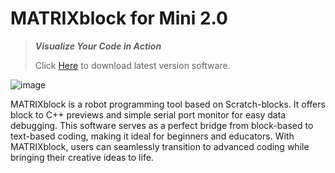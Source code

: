 # MATRIXblock for Mini 2.0
>**_Visualize Your Code in Action_**
>
>Click [Here](https://github.com/Matrix-Robotics/matrix-block-mini2.0/releases/latest) to download latest version software.

![image](https://github.com/user-attachments/assets/b640e606-f5d1-422b-b032-28030208c1d3)

MATRIXblock is a robot programming tool based on Scratch-blocks. It offers block to C++ previews and simple serial port monitor for easy data debugging. This software serves as a perfect bridge from block-based to text-based coding, making it ideal for beginners and educators. With MATRIXblock, users can seamlessly transition to advanced coding while bringing their creative ideas to life.
